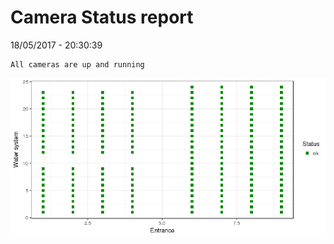 Camera Status report
================
18/05/2017 - 20:30:39

    All cameras are up and running

![](camreport_files/figure-markdown_github/unnamed-chunk-2-1.png)
